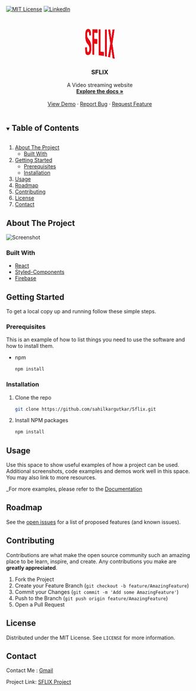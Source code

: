 




[![MIT License][license-shield]](https://github.com/sahilkargutkar/Sflix/blob/master/LICENSE)
[![LinkedIn][linkedin-shield]](https://linkedin.com/in/sahilkar99)



<!-- PROJECT LOGO -->
<br />
<p align="center">
  <a href="https://github.com/sahilkargutkar/Sflix">
    <img src="images/Logo.png" alt="Logo" width="80" height="80">
  </a>

  <h3 align="center">SFLIX</h3>

  <p align="center">
    A Video streaming website
    <br />
    <a href="https://github.com/sahilkargutkar/Sflix"><strong>Explore the docs »</strong></a>
    <br />
    <br />
    <a href="https://github.com/sahilkargutkar/Sflix">View Demo</a>
    ·
    <a href="https://github.com/sahilkargutkar/Sflix/issues">Report Bug</a>
    ·
    <a href="https://github.com/sahilkargutkar/Sflix/issues">Request Feature</a>
  </p>
</p>



<!-- TABLE OF CONTENTS -->
<details open="open">
  <summary><h2 style="display: inline-block">Table of Contents</h2></summary>
  <ol>
    <li>
      <a href="https://github.com/facebook/create-react-app">About The Project</a>
      <ul>
        <li><a href="https://reactjs.org/">Built With</a></li>
      </ul>
    </li>
    <li>
      <a href="https://facebook.github.io/create-react-app/docs/getting-started">Getting Started</a>
      <ul>
        <li><a href="#prerequisites">Prerequisites</a></li>
        <li><a href="https://facebook.github.io/create-react-app/docs/deployment">Installation</a></li>
      </ul>
    </li>
    <li><a href="#usage">Usage</a></li>
    <li><a href="#roadmap">Roadmap</a></li>
    <li><a href="#contributing">Contributing</a></li>
    <li><a href="#license">License</a></li>
    <li><a href="#contact">Contact</a></li>
  </ol>
</details>



<!-- ABOUT THE PROJECT -->
## About The Project

![Screenshot](https://github.com/sahilkargutkar/Sflix/blob/master/images/Screenshot.png "Sflix")


### Built With

* [React](https://reactjs.org/)
* [Styled-Components](https://styled-components.com/)
* [Firebase](https://firebase.google.com/)



<!-- GETTING STARTED -->
## Getting Started

To get a local copy up and running follow these simple steps.

### Prerequisites

This is an example of how to list things you need to use the software and how to install them.
* npm
  ```sh
  npm install
  ```

### Installation

1. Clone the repo
   ```sh
   git clone https://github.com/sahilkargutkar/Sflix.git
   ```
2. Install NPM packages
   ```sh
   npm install
   ```



<!-- USAGE EXAMPLES -->
## Usage

Use this space to show useful examples of how a project can be used. Additional screenshots, code examples and demos work well in this space. You may also link to more resources.

_For more examples, please refer to the [Documentation](https://reactjs.org/docs/getting-started.html)



<!-- ROADMAP -->
## Roadmap

See the [open issues](https://github.com/sahilkargutkar/Sflix/issues) for a list of proposed features (and known issues).



<!-- CONTRIBUTING -->
## Contributing

Contributions are what make the open source community such an amazing place to be learn, inspire, and create. Any contributions you make are **greatly appreciated**.

1. Fork the Project
2. Create your Feature Branch (`git checkout -b feature/AmazingFeature`)
3. Commit your Changes (`git commit -m 'Add some AmazingFeature'`)
4. Push to the Branch (`git push origin feature/AmazingFeature`)
5. Open a Pull Request



<!-- LICENSE -->
## License

Distributed under the MIT License. See `LICENSE` for more information.



<!-- CONTACT -->
## Contact

Contact Me : <a href="mailto:sahilkargutkar.sk@gmail.com">Gmail </a> 

Project Link: [SFLIX Project](https://sahilflix.herokuapp.com/)



<!-- MARKDOWN LINKS & IMAGES -->
<!-- https://www.markdownguide.org/basic-syntax/#reference-style-links -->


[license-shield]: https://img.shields.io/github/license/github_username/repo.svg?style=for-the-badge
[license-url]: https://github.com/sahilkargutkar/Sflix/blob/master/LICENSE.txt
[linkedin-shield]: https://img.shields.io/badge/-LinkedIn-black.svg?style=for-the-badge&logo=linkedin&colorB=555
[linkedin-url]: https://linkedin.com/in/sahilkar99
